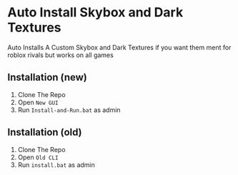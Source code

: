 # Auto Install Skybox and Dark Textures

Auto Installs A Custom Skybox and Dark Textures if you want them ment for roblox rivals but works on all games

## Installation (new)
1. Clone The Repo
2. Open `New GUI`
3. Run `Install-and-Run.bat` as admin 

## Installation (old)
1. Clone The Repo
2. Open `Old CLI`
3. Run `install.bat` as admin
